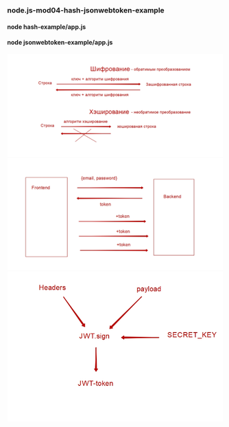 ### node.js-mod04-hash-jsonwebtoken-example

#### node hash-example/app.js  
#### node  jsonwebtoken-example/app.js  

![Screenshoot-1](./assets/hash-schema.jpg)
![Screenshoot-2](./assets/frontend-backend-requests-with-token.jpg)
![Screenshoot-3](./assets/JWT-token-schema.jpg)

